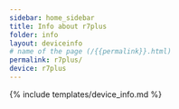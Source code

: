 ```yaml
---
sidebar: home_sidebar
title: Info about r7plus
folder: info
layout: deviceinfo
# name of the page (/{{permalink}}.html)
permalink: r7plus/
device: r7plus
---
```

{% include templates/device_info.md %}
